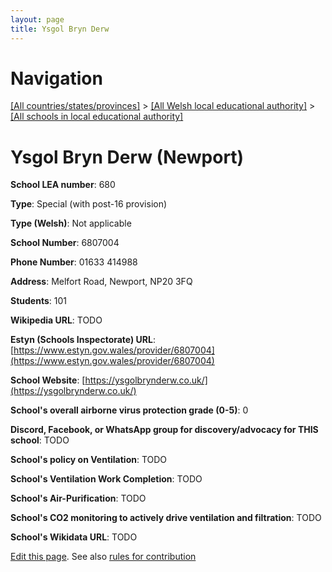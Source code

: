 ```yaml
---
layout: page
title: Ysgol Bryn Derw
---
```

# Navigation

[[All countries/states/provinces]](../../..) > [[All Welsh local educational authority]](../..) > [[All schools in local educational authority]](..)

# Ysgol Bryn Derw (Newport)

**School LEA number**: 680

**Type**: Special (with post-16 provision)

**Type (Welsh)**: Not applicable

**School Number**: 6807004

**Phone Number**: 01633 414988

**Address**: Melfort Road, Newport, NP20 3FQ

**Students**: 101

**Wikipedia URL**: TODO

**Estyn (Schools Inspectorate) URL**: [https://www.estyn.gov.wales/provider/6807004](https://www.estyn.gov.wales/provider/6807004)

**School Website**: [https://ysgolbrynderw.co.uk/](https://ysgolbrynderw.co.uk/)

**School's overall airborne virus protection grade (0-5)**: 0

**Discord, Facebook, or WhatsApp group for discovery/advocacy for THIS school**: TODO

**School's policy on Ventilation**: TODO

**School's Ventilation Work Completion**: TODO

**School's Air-Purification**: TODO

**School's CO2 monitoring to actively drive ventilation and filtration**: TODO

**School's Wikidata URL**: TODO




[Edit this page](https://github.com/VentilationProject/Wales/edit/prif/./Newport/Ysgol_Bryn_Derw.md). See also [rules for contribution](../../../contribution-rules/)